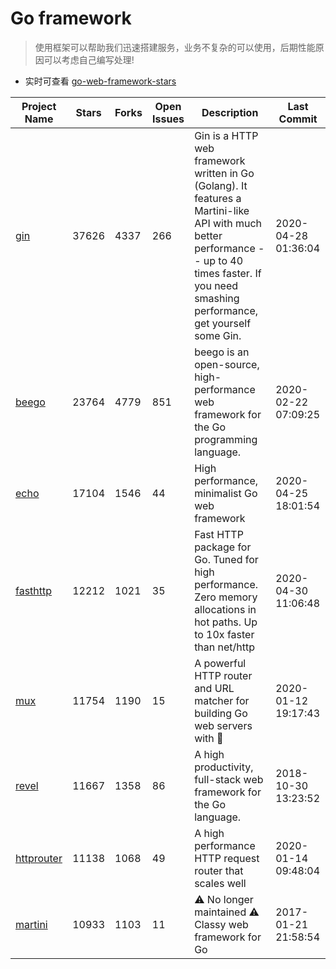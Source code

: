 # Go framework

>使用框架可以帮助我们迅速搭建服务，业务不复杂的可以使用，后期性能原因可以考虑自己编写处理!

- 实时可查看 [go-web-framework-stars](https://github.com/mingrammer/go-web-framework-stars)

| Project Name | Stars | Forks | Open Issues | Description | Last Commit |
| ------------ | ----- | ----- | ----------- | ----------- | ----------- |
| [gin](https://github.com/gin-gonic/gin) | 37626 | 4337 | 266 | Gin is a HTTP web framework written in Go (Golang). It features a Martini-like API with much better performance -- up to 40 times faster. If you need smashing performance, get yourself some Gin. | 2020-04-28 01:36:04 |
| [beego](https://github.com/astaxie/beego) | 23764 | 4779 | 851 | beego is an open-source, high-performance web framework for the Go programming language. | 2020-02-22 07:09:25 |
| [echo](https://github.com/labstack/echo) | 17104 | 1546 | 44 | High performance, minimalist Go web framework | 2020-04-25 18:01:54 |
| [fasthttp](https://github.com/valyala/fasthttp) | 12212 | 1021 | 35 | Fast HTTP package for Go. Tuned for high performance. Zero memory allocations in hot paths. Up to 10x faster than net/http | 2020-04-30 11:06:48 |
| [mux](https://github.com/gorilla/mux) | 11754 | 1190 | 15 | A powerful HTTP router and URL matcher for building Go web servers with 🦍 | 2020-01-12 19:17:43 |
| [revel](https://github.com/revel/revel) | 11667 | 1358 | 86 | A high productivity, full-stack web framework for the Go language. | 2018-10-30 13:23:52 |
| [httprouter](https://github.com/julienschmidt/httprouter) | 11138 | 1068 | 49 | A high performance HTTP request router that scales well | 2020-01-14 09:48:04 |
| [martini](https://github.com/go-martini/martini) | 10933 | 1103 | 11 | ⚠️ No longer maintained ⚠️  Classy web framework for Go | 2017-01-21 21:58:54 |
